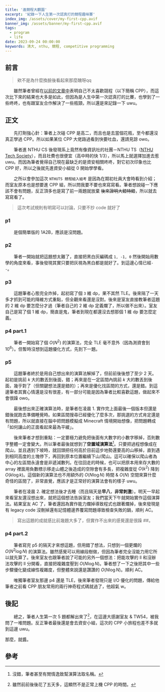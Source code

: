 ```yaml
---
title: '進競程大觀園'
excerpt: '紀錄一下人生第一次認真打的競程趣味賽'
index_img: /assets/cover/my-first-cpp.avif
banner_img: /assets/banner/my-first-cpp.avif
tags:
  - program
  - life
date: 2023-09-24 00:00:00
keywords: 清大, nthu, 競程, competitive programming
---
```


<!-- Latex Protector: Remove "@" before use -->
<!--@lp:skip-all-->
<!--@lp:skip-some-->

<!-- EMSP Replacer: Auto replacement of double full-width white-space with &emsp;&emsp; -->

<!-- Spoiler Replacer: Replace ||text||  with {% spoiler text %} -->
<!--@sprp:skip-all-->

<!-- Footnote Reposer: Auto repositioning of all the footnotes in post -->
<!--@ft:skip-all-->


## 前言

> 欸不是為什麼換臉後看起來那麼醜呀qq

&emsp;&emsp;雖然筆者曾經在[以前的文章中][hate_cpp]表明自己不太喜歡競程（以下簡稱 CPP），而這次比下來的結果也大多是如此，但因為是人生中第一次認真打的比賽，也學到了一些咚咚，也有跟室友合作解決了一些瓶頸，所以還是來記錄一下 uwu。

## 正文

&emsp;&emsp;先打劑強心針：筆者上次碰 CPP 是高二，而且也是去當個花瓶，至今都還沒真正學過 CPP。所以如果某位 CPP 大佬路過看到快要吐血，還請見諒 owo。

&emsp;&emsp;筆者進 NTHU CS 後發現系上竟然有像資訊社的社團－NTHU TS（[NTHU Tech Society][nthuts]），而且社費也很便宜（高中時的快 $1/3$），所以馬上就選擇加進去惹 uwu。而因為筆者覺得自己現在最缺乏的是資安相關咚咚，對它初次印象也比 CPP 好，所以之後就先進資安小組從 0 開始學學看。

&emsp;&emsp;之所以會參加這次 `NTHUTS 競程組入組考` 是因為在期初社員大會時看到介紹；而室友原本也是想要進 CPP 組，所以問我要不要也來寫寫看。筆者想說碰一下應該不會有問題，反正頂多也是寫了前一兩題就放棄 ~~後來證明大錯特錯~~，所以就去寫寫看了。

> 這次考試規則有明寫可以討論，只要不抄 code 就好了

### p1

&emsp;&emsp;是個簡單版的 1A2B，應該是沒問題。

### p2

&emsp;&emsp;筆者一開始就把這題想太難了，直接把黑白灰編碼成 `1, -1, 0` 然後開始用數學的角度來看，事後發現其實只要把灰視為黑白都是就好了。到這邊心情已經`--`。

### p3

&emsp;&emsp;這題筆者心態完全炸掉，起初寫了個 `3` 維 dp，果不其然 TLE。後來隔了一天多才抓到可能的降維方式重點，但全觀來看還是沒對。後來是室友直接教筆者這題的 2 維 dp 要怎麼分才過（筆者自己的 2 維 dp 定義爛了，所以做不出來）。室友自己是寫了個 1 維 dp，簡直是鬼，筆者到現在都還沒去想那個 1 維 dp 要怎麼定義。

### p4 part.1

&emsp;&emsp;筆者一開始寫了個 $O(N^2)$ 的演算法，完全 TLE 毫不意外（因為測資會到 $10^6$）。但暫時沒想到這題優化方式，先到下一題。

### p5

&emsp;&emsp;這題筆者終於是用自己想出來的演算法解掉了，但前前後後想了至少 2 天。起初是挑前 $k$ 大的數丟到後面，錯；再來是在一定區間內挑前 $k$ 大的數丟到後面，幾乎對了（但關鍵想法還是錯的）；再來是優化找區間的方式，還是錯。到這邊筆者其實心情還是沒有很差，有一部分可能是因為筆者比較喜歡這題，做起來不會很躁 owo。

&emsp;&emsp;最後想出來正確演算法時，是筆者在凌晨 1. 實作完上面最後一個版本但還是錯後就跑去準備睡覺時。如果區間搜尋已經優化了麼多次，那挑選的方式肯定還是有問題，所以就直接在腦中把問題模擬成 Minecraft 情境開始想像，把問題轉成 「如何讓山的正面看起來最為平緩」。

&emsp;&emsp;後來筆者才想到重點：一定要極力避免把後面有大數字的小數字移掉，否則數字整體一定會變大。所以筆者最後就想到了**空置域演算法**[^1]。只要把過程想像成在爬山，並且遇到下坡時，就回頭把任何高於目前這步地勢還要高的山移掉，直到遇到相同高度的土塊停下，再回到原本位置繼續下山/爬山。這可以確保以爬山者為中心的左區間永遠會是非遞減數列。在往回走的時候，也可以把原本用來存大數的 array 裡面用負數標示移走山體之後造成的空隙會有多長，把複雜度從 $O(k^2)$ 降到 $O(k\log k)$。這個新的演算法也不用額外的 $O(N\log N)$ 時間 & $O(N)$ 空間來算什麼奇怪的區間了，非常直覺，應該才是正常好的演算法會有的樣子 uwu。

&emsp;&emsp;筆者在凌晨 2. 確定想法後才去睡（而且隔天是**早八**，**非常刺激**）。明天一早起來看室友還沒想出來，就把這個想法告訴室友；我們當天下午就開始實作這個演算法。結果室友 AC 了，筆者還因為實作能力爛掉導致程式也跟著爛掉，後來發現是有 legacy code 沒刪掉還有記憶體邊界覆寫問題導致檢查失敗的鍋，順利 AC。

> 寫出這題的成就感比前幾題大多了，但實作不出來的感覺還是很躁 ##。

### p4 part.2

&emsp;&emsp;筆者寫完 p5 的隔天才來想這題，但用錯了想法，只想到一個更爛的 $O(N^2\log N)$ 的演算法。雖然感覺可以用線段樹做，但因為筆者完全沒能力用它所以就先算了。後來室友也跟筆者說了可能的另外一個想法：把能攻擊的 ll 和沒辦法攻擊的 ll 分開看，直接把複雜度壓到 $O(N\log N)$。筆者想了一下之後把其中一些步驟優化變成線性複雜度，但整體來說還是讚讚的 $O(N\log N)$。順利 AC。

&emsp;&emsp;唯獨筆者室友那邊 p4 還是 TLE，後來筆者發現只是 I/O 優化的問題，傳給他筆者之前看 CPP 朋友常用的兩行神奇程式碼就過了，他超氣 w。 

## 後記

&emsp;&emsp;總之，筆者人生第一次 5 題都解出來了[^2]，在這邊大感謝室友 & TW54，被我問了一堆問題。反正筆者最後還是會去資安小組，這次的 CPP 小旅程也差不多就到這邊 uwu。

那麼，就醬。

## 參考
[^1]: 沒錯，筆者甚至有閒情逸致幫演算法取名稱。
[^2]: 雖然前前後後花了五天多，這顯然不是正常上機 CPP 的時間。

[hate_cpp]: https://phantom0174.github.io/2023/06/origin/#fn:15
[nthuts]: https://taplink.cc/nthuts

